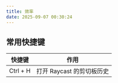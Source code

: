 ```yaml
---
title: 效率
date: 2025-09-07 00:30:24
---
```



## 常用快捷键

| 快捷键 | 作用 |
| --- | --- |
| Ctrl + H | 打开 Raycast 的剪切板历史 |
